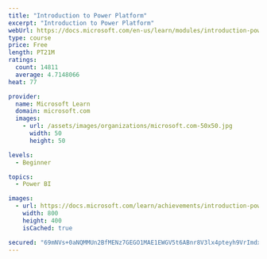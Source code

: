 ```yaml
---
title: "Introduction to Power Platform"
excerpt: "Introduction to Power Platform"
webUrl: https://docs.microsoft.com/en-us/learn/modules/introduction-power-platform/
type: course
price: Free
length: PT21M
ratings:
  count: 14811
  average: 4.7148066
heat: 77

provider:
  name: Microsoft Learn
  domain: microsoft.com
  images:
    - url: /assets/images/organizations/microsoft.com-50x50.jpg
      width: 50
      height: 50

levels:
  - Beginner

topics:
  - Power BI

images:
  - url: https://docs.microsoft.com/learn/achievements/introduction-power-platform-social.png
    width: 800
    height: 400
    isCached: true

secured: "69mNVs+0aNQMMUn2BfMENz7GEGO1MAE1EWGV5t6ABnr8V3lx4pteyh9VrImdxOY/JxyKY8hH8p0W+PKw/zkSuhkUDEWeKf5m0EdSSUoerdDeKJ441bkwvMGQT42EbjX2f6pSSwGzh7HuecAtidxnYEoJQoRF5FIcBeFrxwt7D5zymlah/YWkWP8gBRQIfYWEppaGkT95j9yiWM16eOL6flJeySHKjggharXpKTnzPfBUUvl7O1lmCV6vtuTnjr38dHTelRuDB3fDAGa78tJutABb7W0NqoPvUM59t5OpdGQ7NnQtX4+0vYeX0Yvjzuj7SC3uob/u1Dpj1fPFc2yTUvgyUw4zaSg/5qBPbWNoAvsNGewbaqV2l1/3/Po5Jd2X0ezwo0VGqVMCkl4yGL56e7op6mDfZf84uY4TbJuRTwrBG4muC8eAjEDCJesTXr+k;xsN+DaN3q4r3qzktQxuckg=="
---
```


